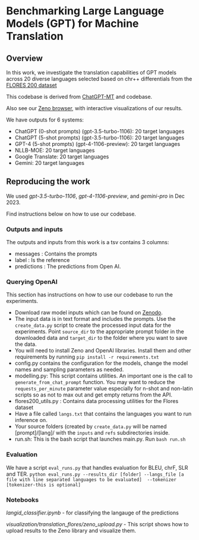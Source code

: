 # Benchmarking Large Language Models (GPT) for Machine Translation
## Overview
In this work, we investigate the translation capabilities of GPT models across 20 diverse languages  selected based on chr++ differentials from the [FLORES 200 dataset](https://github.com/facebookresearch/flores/blob/main/flores200/README.md)

This codebase is derived from [ChatGPT-MT](https://arxiv.org/abs/2309.07423) and codebase.

Also see our [Zeno browser](), with interactive visualizations of our results.

We have outputs for 6 systems:
  - ChatGPT (0-shot prompts) (gpt-3.5-turbo-1106): 20 target languages
  - ChatGPT (5-shot prompts) (gpt-3.5-turbo-1106): 20 target languages
  - GPT-4 (5-shot prompts) (gpt-4-1106-preview):  20 target languages
  - NLLB-MOE: 20 target languages
  - Google Translate: 20 target languages
  - Gemini: 20 target languages
  
  
## Reproducing the work
We used *gpt-3.5-turbo-1106*, *gpt-4-1106-preview*, and *gemini-pro* in Dec 2023. 

Find instructions below on how to use our codebase.

### Outputs and inputs
The outputs and inputs from this work is a tsv contains 3 columns:
- messages : Contains the prompts
- label : Is the reference
- predictions : The predictions from Open AI.

###  Querying OpenAI
This section has instructions on how to use our codebase to run the experiments.
- Download raw model inputs which can be found on [Zenodo](https://zenodo.org/records/8286649). 
- The input data is in text format and includes the prompts. Use the `create_data.py` script to create the processed input data for the experiments. Point `source_dir` to the appropriate prompt folder in the downloaded data and `target_dir` to the folder where you want to save the data.
- You will need to install Zeno and OpenAI libraries. Install them and other requirements by running `pip install -r requirements.txt`
- config.py contains the configuration for the models, change the model names and sampling parameters as needed.
- modelling.py: This script contains utilities. An important one is the call to `generate_from_chat_prompt` function. You may want to reduce the `requests_per_minute` parameter value especially for n-shot and non-latin scripts so as not to max out and get empty returns from the API.
- flores200_utils.py : Contains data processing utilities for the Flores dataset
- Have a file called `langs.txt` that contains the languages you want to run inference on. 
- Your source folders (created by `create_data.py` will  be named [prompt]/[lang]/ with the `inputs` and `refs` subdirectories inside.
- run.sh: This is the bash script that launches main.py. Run `bash run.sh`

### Evaluation
We have a script `eval_runs.py` that handles evaluation for BLEU, chrF, SLR and TER.
`python eval_runs.py --results_dir [folder] --langs_file [a file with line separated languages to be evaluated]  --tokenizer [tokenizer-this is optional]`
### Notebooks
*langid_classifier.ipynb* - for classifying the langauge of the predictions

*visualization/translation_flores/zeno_upload.py* - This script shows how to upload results to the Zeno library and visualize them.
